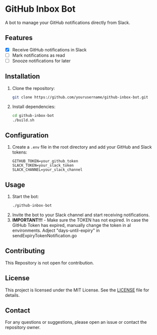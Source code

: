 # GitHub Inbox Bot

A bot to manage your GitHub notifications directly from Slack.

## Features

-   [x] Receive GitHub notifications in Slack
-   [ ] Mark notifications as read
-   [ ] Snooze notifications for later

## Installation

1. Clone the repository:
    ```sh
    git clone https://github.com/yourusername/github-inbox-bot.git
    ```
2. Install dependencies:
    ```sh
    cd github-inbox-bot
    ./build.sh
    ```

## Configuration

1. Create a `.env` file in the root directory and add your GitHub and Slack tokens:
    ```env
    GITHUB_TOKEN=your_github_token
    SLACK_TOKEN=your_slack_token
    SLACK_CHANNEL=your_slack_channel
    ```

## Usage

1. Start the bot:
    ```sh
    ./github-inbox-bot
    ```
2. Invite the bot to your Slack channel and start receiving notifications.
3. <b>IMPORTANT!!!</b> - Make sure the TOKEN has not expired. In case the GitHub Token has expired, manually change the token in al environments. Adject "days-until-expiry" in sendExpiryTokenNotification.go

## Contributing

This Repository is not open for contribution.

## License

This project is licensed under the MIT License. See the [LICENSE](LICENSE) file for details.

## Contact

For any questions or suggestions, please open an issue or contact the repository owner.
